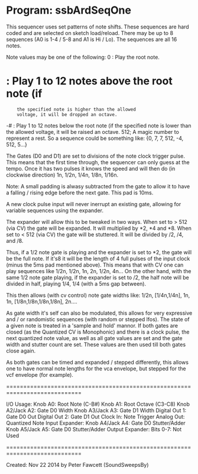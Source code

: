Program: ssbArdSeqOne
============================================================================

This sequencer uses set patterns of note shifts. These sequences are hard 
coded and are selected on sketch load/reload. There may be up to 8 sequences 
(A0 is 1-4 / 5-8 and A1 is Hi / Lo). The sequences are all 16 notes. 

Note values may be one of the following:
   0  : Play the root note.
   #  : Play 1 to 12 notes above the root note (if 
        the specified note is higher than the allowed
        voltage, it will be dropped an octave.
   -# : Play 1 to 12 notes below the root note (if
        the specified note is lower than the allowed
        voltage, it will be raised an octave.
   512; A magic number to represent a rest.
   So a sequence could be something like:
   {0, 7, 7, 512, -4, 512, 5...}

The Gates (D0 and D1) are set to divisions of the note clock trigger pulse. 
This means that the first time through, the sequencer can only guess at the 
tempo. Once it has two pulses it knows the speed and will then do (in 
clockwise direction) 1n, 1/2n, 1/4n, 1/8n, 1/16n.

Note: A small padding is alwasy subtracted from the gate to allow it to have
    a falling / rising edge before the next gate. This pad is 10ms.

A new clock pulse input will never inerrupt an existing gate, allowing for 
variable sequences using the expander.

The expander will allow this to be tweaked in two ways.
    When set to > 512 (via CV) the gate will be expanded. 
        It will multiplied by *2, *4 and *8.
    When set to < 512 (via CV) the gate will be stuttered.
        It will be divided by /2, /4, and /8.

Thus, if a 1/2 note gate is playing and the expander is set to *2, the gate
will be the full note. If it's8 it will be the length of 4 full pulses
of the input clock (minus the 5ms pad mentioned above). This means that
with CV one can play sequences like 1/2n, 1/2n, 1n, 2n, 1/2n, 4n...
On the other hand, with the same 1/2 note gate playing, if the expander is
set to /2, the half note will be divided in half, playing 1/4, 1/4 (with a
5ms gap between).

This then allows (with cv control) note gate widths like:
    1/2n, [1/4n,1/4n], 1n, 1n, [1/8n,1/8n,1/8n,1/8n], 2n....

As gate width it's self can also be modulated, this allows for very 
expressive and / or randomistic sequences (with random or stepped lfos). 
The state of a given note is treated in a 'sample and hold' mannor. If both 
gates are closed (as the Quantized CV is Monophonic) and there is a clock
pulse, the next quantized note value, as well as all gate values are set
and the gate width and stutter count are set. These values are then used
till both gates close again.

As both gates can be timed and expanded / stepped differently, this allows
one to have normal note lengths for the vca envelope, but stepped for the
vcf envelope (for example).

============================================================================

I/O Usage:
    Knob A0:         Root Note   (C-B#)
    Knob A1:         Root Octave (C3-C8)
    Knob A2/Jack A2: Gate D0 Width
    Knob A3/Jack A3: Gate D1 Width
    Digital Out 1:   Gate D0 Out
    Digital Out 2:   Gate D1 Out
    Clock In:        Note Trigger
    Analog Out:      Quantized Note
Input Expander: 
    Knob A4/Jack A4: Gate D0 Stutter/Adder
    Knob A5/Jack A5: Gate D0 Stutter/Adder
Output Expander:
    Bits 0-7:        Not Used

============================================================================

Created:  Nov 22 2014 by Peter Fawcett (SoundSweepsBy)